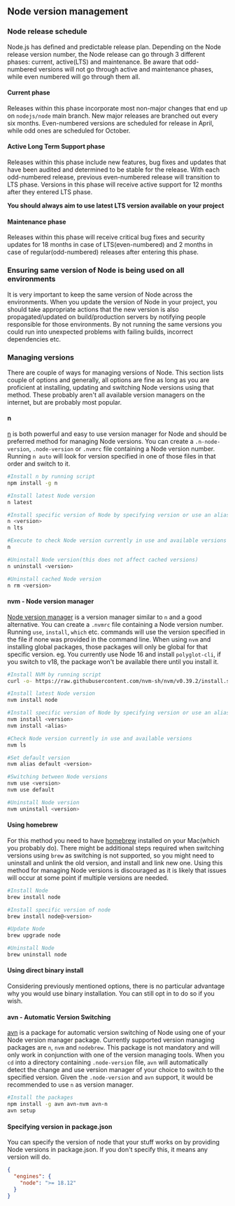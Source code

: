 ## Node version management

### Node release schedule

Node.js has defined and predictable release plan. Depending on the Node release version number, the Node release can go through 3 different phases: current, active(LTS) and maintenance. Be aware that odd-numbered versions will not go through active and maintenance phases, while even numbered will go through them all.

#### Current phase

Releases within this phase incorporate most non-major changes that end up on `nodejs/node` main branch. New major releases are branched out every six months. Even-numbered versions are scheduled for release in April, while odd ones are scheduled for October.

#### Active Long Term Support phase

Releases within this phase include new features, bug fixes and updates that have been audited and determined to be stable for the release. With each odd-numbered release, previous even-numbered release will transition to LTS phase. Versions in this phase will receive active support for 12 months after they entered LTS phase.

**You should always aim to use latest LTS version available on your project**

#### Maintenance phase

Releases within this phase will receive critical bug fixes and security updates for 18 months in case of LTS(even-numbered) and 2 months in case of regular(odd-numbered) releases after entering this phase.

### Ensuring same version of Node is being used on all environments

It is very important to keep the same version of Node across the environments. When you update the version of Node in your project, you should take appropriate actions that the new version is also propagated/updated on build/production servers by notifying people responsible for those environments. By not running the same versions you could run into unexpected problems with failing builds, incorrect dependencies etc.

### Managing versions

There are couple of ways for managing versions of Node. This section lists couple of options and generally, all options are fine as long as you are proficient at installing, updating and switching Node versions using that method. These probably aren't all available version managers on the internet, but are probably most popular.

#### n

[n](https://github.com/tj/n) is both powerful and easy to use version manager for Node and should be preferred method for managing Node versions.
You can create a `.n-node-version`, `.node-version` or `.nvmrc` file containing a Node version number. Running `n auto` will look for version specified in one of those files in that order and switch to it.

```bash
#Install n by running script
npm install -g n

#Install latest Node version
n latest

#Install specific version of Node by specifying version or use an alias
n <version>
n lts

#Execute to check Node version currently in use and available versions
n

#Uninstall Node version(this does not affect cached versions)
n uninstall <version>

#Uninstall cached Node version
n rm <version>
```

#### nvm - Node version manager

[Node version manager](https://github.com/nvm-sh/nvm) is a version manager similar to `n` and a good alternative. You can create a `.nvmrc` file containing a Node version number. Running `use`, `install`, `which` etc. commands will use the version specified in the file if none was provided in the command line. When using `nvm` and installing global packages, those packages will only be global for that specific version. eg. You currently use Node 16 and install `polyglot-cli`, if you switch to v18, the package won't be available there until you install it.

```bash
#Install NVM by running script
curl -o- https://raw.githubusercontent.com/nvm-sh/nvm/v0.39.2/install.sh | bash

#Install latest Node version
nvm install node

#Install specific version of Node by specifying version or use an alias
nvm install <version>
nvm install <alias>

#Check Node version currently in use and available versions
nvm ls

#Set default version
nvm alias default <version>

#Switching between Node versions
nvm use <version>
nvm use default

#Uninstall Node version
nvm uninstall <version>
```

#### Using homebrew

For this method you need to have [homebrew](https://brew.sh/) installed on your Mac(which you probably do). There might be additional steps required when switching versions using `brew` as switching is not supported, so you might need to uninstall and unlink the old version, and install and link new one. Using this method for managing Node versions is discouraged as it is likely that issues will occur at some point if multiple versions are needed.

```bash
#Install Node
brew install node

#Install specific version of node
brew install node@<version>

#Update Node
brew upgrade node

#Uninstall Node
brew uninstall node
```

#### Using direct binary install

Considering previously mentioned options, there is no particular advantage why you would use binary installation. You can still opt in to do so if you wish.

#### avn - Automatic Version Switching

[avn](https://github.com/wbyoung/avn) is a package for automatic version switching of Node using one of your Node version manager package. Currently supported version managing packages are `n`, `nvm` and `nodebrew`. This package is not mandatory and will only work in conjunction with one of the version managing tools. When you `cd` into a directory containing `.node-version` file, `avn` will automatically detect the change and use version manager of your choice to switch to the specified version. Given the `.node-version` and `avn` support, it would be recommended to use `n` as version manager.

```bash
#Install the packages
npm install -g avn avn-nvm avn-n
avn setup
```

#### Specifying version in package.json

You can specify the version of node that your stuff works on by providing Node versions in package.json. If you don't specify this, it means any version will do.

```json
{
  "engines": {
    "node": ">= 18.12"
  }
}
```
